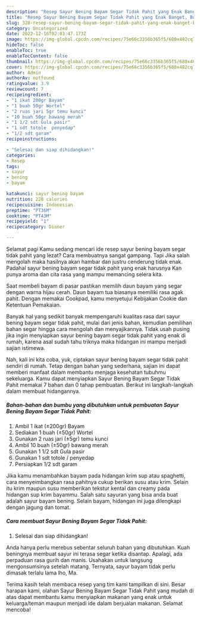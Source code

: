 ```yaml
---
description: "Resep Sayur Bening Bayam Segar Tidak Pahit yang Enak Banget, Buat Buka Puasa Menggugah Selera"
title: "Resep Sayur Bening Bayam Segar Tidak Pahit yang Enak Banget, Buat Buka Puasa Menggugah Selera"
slug: 328-resep-sayur-bening-bayam-segar-tidak-pahit-yang-enak-banget-buat-buka-puasa-menggugah-selera
category: Uncategorized
date: 2022-12-16T02:03:47.173Z
image: https://img-global.cpcdn.com/recipes/75e66c3356b365f5/680x482cq70/sayur-bening-bayam-segar-tidak-pahit-foto-resep-utama.jpg
hideToc: false
enableToc: true
enableTocContent: false
thumbnail: https://img-global.cpcdn.com/recipes/75e66c3356b365f5/680x482cq70/sayur-bening-bayam-segar-tidak-pahit-foto-resep-utama.jpg
cover: https://img-global.cpcdn.com/recipes/75e66c3356b365f5/680x482cq70/sayur-bening-bayam-segar-tidak-pahit-foto-resep-utama.jpg
author: Admin
authorAv: notfound
ratingvalue: 3.9
reviewcount: 7
recipeingredient:
- "1 ikat 200gr Bayam"
- "1 buah 50gr Wortel"
- "2 ruas jari 5gr temu kunci"
- "10 buah 50gr bawang merah"
- "1 1/2 sdt Gula pasir"
- "1 sdt totole  penyedap"
- "1/2 sdt garam"
recipeinstructions:

- "Selesai dan siap dihidangkan!"
categories:
- Resep
tags:
- sayur
- bening
- bayam

katakunci: sayur bening bayam 
nutrition: 228 calories
recipecuisine: Indonesian
preptime: "PT36M"
cooktime: "PT43M"
recipeyield: "1"
recipecategory: Dinner

---
```



Selamat pagi Kamu sedang mencari ide resep sayur bening bayam segar tidak pahit yang lezat? Cara membuatnya sangat gampang. Tapi Jika salah mengolah maka hasilnya akan hambar dan justru cenderung tidak enak. Padahal sayur bening bayam segar tidak pahit yang enak harusnya Kan punya aroma dan cita rasa yang mampu memancing selera kita.


Saat membeli bayam di pasar pastikan memilih daun bayam yang segar dengan warna hijau cerah. Daun bayam tua biasanya memiliki rasa agak pahit. Dengan memakai Cookpad, kamu menyetujui Kebijakan Cookie dan Ketentuan Pemakaian.

Banyak hal yang sedikit banyak mempengaruhi kualitas rasa dari sayur bening bayam segar tidak pahit, mulai dari jenis bahan, kemudian pemilihan bahan segar hingga cara mengolah dan menyajikannya. Tidak usah pusing jika ingin menyiapkan sayur bening bayam segar tidak pahit yang enak di rumah, karena asal sudah tahu triknya maka hidangan ini mampu menjadi sajian istimewa.


Nah, kali ini kita coba, yuk, ciptakan sayur bening bayam segar tidak pahit sendiri di rumah. Tetap dengan bahan yang sederhana, sajian ini dapat memberi manfaat dalam membantu menjaga kesehatan tubuhmu sekeluarga. Kamu dapat menyiapkan Sayur Bening Bayam Segar Tidak Pahit memakai 7 bahan dan 0 tahap pembuatan. Berikut ini langkah-langkah dalam membuat hidangannya.

<!--inarticleads1-->

##### Bahan-bahan dan bumbu yang dibutuhkan untuk pembuatan Sayur Bening Bayam Segar Tidak Pahit:

1. Ambil 1 ikat (±200gr) Bayam
1. Sediakan 1 buah (±50gr) Wortel
1. Gunakan 2 ruas jari (±5gr) temu kunci
1. Ambil 10 buah (±50gr) bawang merah
1. Gunakan 1 1/2 sdt Gula pasir
1. Gunakan 1 sdt totole / penyedap
1. Persiapkan 1/2 sdt garam


Jika kamu menambahkan bayam pada hidangan krim sup atau spaghetti, cara menyeimbangkan rasa pahitnya cukup berikan susu atau krim. Selain itu krim maupun susu memberikan tekstur kental dan creamy pada hidangan sup krim bayammu. Salah satu sayuran yang bisa anda buat adalah sayur bayam bening. Selain bayam, hidangan ini juga dilengkapi dengan jagung dan tomat. 

<!--inarticleads2-->

##### Cara membuat Sayur Bening Bayam Segar Tidak Pahit:


1. Selesai dan siap dihidangkan!

Anda hanya perlu merebus sebentar seluruh bahan yang dibutuhkan. Kuah beningnya membuat sayur ini terasa segar ketika disantap. Apalagi, ada perpaduan rasa gurih dan manis. Usahakan untuk langsung mengonsumsinya setelah matang. Ternyata, sayur bayam tidak perlu dimasak terlalu lama lho, Ma. 

Terima kasih telah membaca resep yang tim kami tampilkan di sini. Besar harapan kami, olahan Sayur Bening Bayam Segar Tidak Pahit yang mudah di atas dapat membantu kamu menyiapkan makanan yang enak untuk keluarga/teman maupun menjadi ide dalam berjualan makanan. Selamat mencoba!
